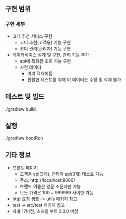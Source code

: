 ## 구현 범위

### 구현 세부
- 코디 추천 서비스 구현
    - 코디 추천(고객용) 기능 구현
    - 코디 관리(관리자) 기능 구현
- 데이터베이스 설계 및 구현, 관리 기능 추가
    - api에 특화된 조회 기능 구현
    - 사전 데이터
        - 미리 적재해둠
        - 원활한 테스트를 위해 이 데이터는 수정 및 삭제 불가

## 테스트 및 빌드
./gradlew build

## 실행
./gradlew bootRun

## 기타 정보
- 프론트 페이지
    - 고객용 api(3개), 관리자 api(3개) 테스트 가능
    - 주소: http://localhost:8080/
    - 브랜드 이름은 영문 소문자만 가능
    - 모든 가격은 100 ~ 999999 사이만 가능
- http 요청 샘플 -> utils 패키지 참고
- test -> src/test 패키지 참고
- 자바 17버전, 스프링 부트 3.3.0 버전
